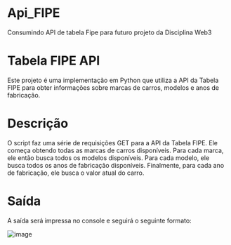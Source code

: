 # Api_FIPE
Consumindo API de tabela Fipe para futuro projeto da Disciplina Web3

# Tabela FIPE API
Este projeto é uma implementação em Python que utiliza a API da Tabela FIPE para obter informações sobre marcas de carros, modelos e anos de fabricação.

# Descrição
O script faz uma série de requisições GET para a API da Tabela FIPE. Ele começa obtendo todas as marcas de carros disponíveis. Para cada marca, ele então busca todos os modelos disponíveis. Para cada modelo, ele busca todos os anos de fabricação disponíveis. Finalmente, para cada ano de fabricação, ele busca o valor atual do carro.

# Saída
A saída será impressa no console e seguirá o seguinte formato:


![image](https://github.com/vininigra/Api_FIPE/assets/111812339/5699f3eb-7c1b-424b-b284-48456cd75b80)

